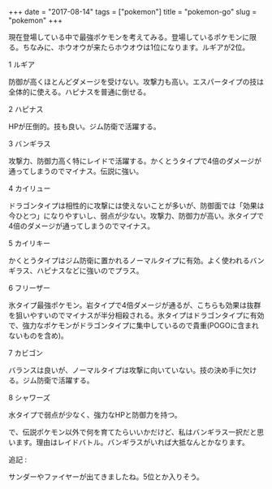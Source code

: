 +++
date = "2017-08-14"
tags = ["pokemon"]
title = "pokemon-go"
slug = "pokemon"
+++

現在登場している中で最強ポケモンを考えてみる。登場しているポケモンに限る。ちなみに、ホウオウが来たらホウオウは1位になります。ルギアが2位。

1 ルギア

防御が高くほとんどダメージを受けない。攻撃力も高い。エスパータイプの技は全体的に使える。ハピナスを普通に倒せる。

2 ハピナス

HPが圧倒的。技も良い。ジム防衛で活躍する。

3 バンギラス

攻撃力、防御力高く特にレイドで活躍する。かくとうタイプで4倍のダメージが通ってしまうのでマイナス。伝説に強い。

4 カイリュー

ドラゴンタイプは相性的に攻撃には使えないことが多いが、防御面では「効果は今ひとつ」になりやすいし、弱点が少ない。攻撃力、防御力が高い。氷タイプで4倍のダメージが通ってしまうのでマイナス。

5 カイリキー

かくとうタイプはジム防衛に置かれるノーマルタイプに有効。よく使われるバンギラス、ハピナスなどに強いのでプラス。

6 フリーザー

氷タイプ最強ポケモン。岩タイプで4倍ダメージが通るが、こちらも効果は抜群を狙いやすいのでマイナスが半分相殺される。氷タイプはドラゴンタイプに有効で、強力なポケモンがドラゴンタイプに集中しているので貴重(POGOに含まれないものを含め)。

7 カビゴン

バランスは良いが、ノーマルタイプは攻撃に向いていない。技の決め手に欠ける。ジム防衛で活躍する。

8 シャワーズ

水タイプで弱点が少なく、強力なHPと防御力を持つ。

で、伝説ポケモン以外で何を育てたらいいかだけど、私はバンギラス一択だと思います。理由はレイドバトル。バンギラスがいれば大抵なんとかなります。

追記 :

サンダーやファイヤーが出てきましたね。5位とか入りそう。
	  
